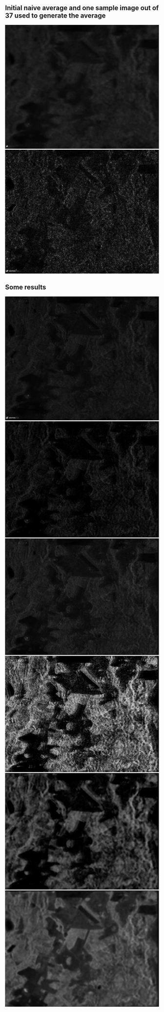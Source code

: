 ## Initial naive average and one sample image out of 37 used to generate the average
<img src="R_0.8 S_2017-11-01 E_2018-02-01 L_IW_VH AVG INITIAL IMAGE.png" />
<img src="wms_IW_VH_EPSG4326_25.917699579999997_57.90290676_25.994900219999998_57.93700963999999_2017-11-04T16-03-21_2048X1647 SINGLE IMAGE.png" />

## Some results
<img src="iw-vh-ecc-affine.jpg" />
<img src="iw-vh-ecc-affine-blur-normalize-otsu.jpg" />
<img src="iw-vh-ecc-affine-current.jpg" />
<img src="iw-vh-ecc-otsu.jpg" />
<img src="iw-vh-fuck.jpg" />
<img src="iw-vh-fuck-1.jpg" />

